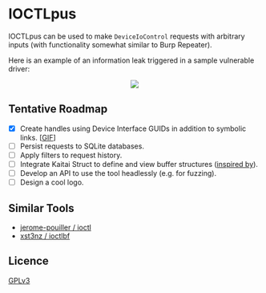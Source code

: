 # IOCTLpus

IOCTLpus can be used to make `DeviceIoControl` requests with arbitrary inputs (with functionality somewhat similar to Burp Repeater).

Here is an example of an information leak triggered in a sample vulnerable driver:

<p align="center"><img src="https://i.imgur.com/t8Vx9ew.png" /></p>

## Tentative Roadmap

- [x] Create handles using Device Interface GUIDs in addition to symbolic links. [[GIF](https://i.imgur.com/R9WkgHG.gif)]
- [ ] Persist requests to SQLite databases.
- [ ] Apply filters to request history.
- [ ] Integrate Kaitai Struct to define and view buffer structures ([inspired by](https://github.com/kaitai-io/kaitai_struct_webide/wiki/Features)).
- [ ] Develop an API to use the tool headlessly (e.g. for fuzzing).
- [ ] Design a cool logo.

## Similar Tools

- [jerome-pouiller / ioctl](https://github.com/jerome-pouiller/ioctl)
- [xst3nz / ioctlbf](https://code.google.com/archive/p/ioctlbf/)

## Licence

[GPLv3](https://tldrlegal.com/license/gnu-general-public-license-v3-(gpl-3))

